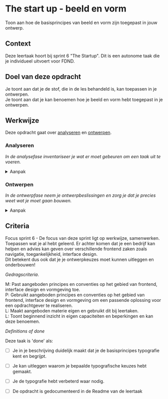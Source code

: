 # The start up - beeld en vorm

Toon aan hoe de basisprincipes van beeld en vorm zijn toegepast in jouw ontwerp.  

## Context


Deze leertaak hoort bij sprint 6 "The Startup". Dit is een autonome taak die je individueel uitvoert voor FDND.


## Doel van deze opdracht

Je toont aan dat je de stof, die in de les behandeld is, kan toepassen in je ontwerpen.  
Je toont aan dat je kan benoemen hoe je beeld en vorm hebt toegepast in je ontwerpen.


## Werkwijze


Deze opdracht gaat over [analyseren](#analyseren) en [ontwerpen](#ontwerpen).

### Analyseren
*In de analysefase inventariseer je wat er moet gebeuren om een taak uit te voeren.*

<details>
<summary>Aanpak</summary>

1. Bekijk de ontwerpen die je deze sprint gemaakt hebt.
2. Maak screenshots en plaats ze in de Readme.
3. Beschrijf in de Readme welke keuzes je gemaakt hebt in (het gebruik van) beeld en vorm, denk aan:  
 
 -Hoe is beeld gebruikt in de vormgeving?      
 -Is er met kaders en uitsnedes gewerkt?  
 -Is er eenheid in vorm? denk aan lijndiktes/positief-negatief/ronde hoeken of juist niet?      
 -Passen de gekozen beelden inhoudelijk bij het ontwerp?  

#### Materiaal analysefase

- [Beginning Graphic Design: Images](https://www.youtube.com/watch?v=MELKuexR3sQ)
- [Learning Graphic Design: Cropping Photographs, LinkedIn Learning cursus](https://www.linkedin.com/learning/learning-graphic-design-cropping-photographs/welcome?autoAdvance=true&autoSkip=false&autoplay=true&resume=true&u=2132228)
- [Designing Icons for the Web, LinkedIn Learning cursus](https://www.linkedin.com/learning/designing-icons-for-the-web/welcome?autoAdvance=true&autoSkip=false&autoplay=true&resume=true&u=2132228). 
- [Flexible Systems for Visual Identities, LinkedIn Learning cursus](https://www.linkedin.com/learning/flexible-systems-for-visual-identities/leveraging-a-brand-with-flexible-identities?autoAdvance=true&autoSkip=false&autoplay=true&resume=true&u=2132228)
</details>

### Ontwerpen
*In de ontwerpfase neem je ontwerpbeslissingen en zorg je dat je precies weet wat je moet gaan bouwen.*

<details>
<summary>Aanpak</summary>

1. Als je, aan de hand van jouw eigen analyse, ruimte ziet voor verbetering, maak dan een nieuw ontwerp en plaats ook daar een screenshot van in de Readme.
2. Beschrijf wat je anders hebt gedaan en waarom.


#### Materiaal ontwerpfase

- [Beginning Graphic Design: Images](https://www.youtube.com/watch?v=MELKuexR3sQ)
- [Learning Graphic Design: Cropping Photographs, LinkedIn Learning cursus](https://www.linkedin.com/learning/learning-graphic-design-cropping-photographs/welcome?autoAdvance=true&autoSkip=false&autoplay=true&resume=true&u=2132228)
- [Designing Icons for the Web, LinkedIn Learning cursus](https://www.linkedin.com/learning/designing-icons-for-the-web/welcome?autoAdvance=true&autoSkip=false&autoplay=true&resume=true&u=2132228). 
- [Flexible Systems for Visual Identities, LinkedIn Learning cursus](https://www.linkedin.com/learning/flexible-systems-for-visual-identities/leveraging-a-brand-with-flexible-identities?autoAdvance=true&autoSkip=false&autoplay=true&resume=true&u=2132228)
</details>


</details>


## Criteria

Focus sprint 6 - De focus van deze sprint ligt op werkwijze, samenwerken. Toepassen wat je al hebt geleerd. Er achter komen dat je een bedrijf kan helpen en advies kan geven over verschillende frontend zaken zoals navigatie, toegankelijkheid, interface design.  
Dit betekent dus ook dat je je ontwerpkeuzes moet kunnen uitleggen en onderbouwen!  


*Gedragscriteria*. 

M: Past aangeboden principes en conventies op het gebied van frontend, interface design en vormgeving toe.  
P: Gebruikt aangeboden principes en conventies op het gebied van frontend, interface design en vormgeving om een passende oplossing voor een opdrachtgever te realiseren.  
L: Maakt aangeboden materie eigen en gebruikt dit bij leertaken.  
L: Toont beginnend inzicht in eigen capaciteiten en beperkingen en kan deze benoemen.  
  

*Definitions of done*



Deze taak is 'done' als:

- [ ] Je in je beschrijving duidelijk maakt dat je de basisprincipes typografie kent en begrijpt.
- [ ] Je kan uitleggen waarom je bepaalde typografische keuzes hebt gemaakt.
- [ ] Je de typografie hebt verbeterd waar nodig.
- [ ] De opdracht is gedocumenteerd in de Readme van de leertaak


